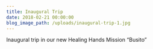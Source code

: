 ```yaml
---
title: Inaugural Trip
date: 2018-02-21 00:00:00
blog_image_path: /uploads/inaugural-trip-1.jpg
---
```


Inaugural trip in our new Healing Hands Mission “Busito”